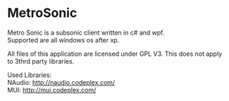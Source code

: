 MetroSonic
==========

Metro Sonic is a subsonic client written in c# and wpf. <br>
Supported are all windows os after xp. <br>

All files of this application are licensed under GPL V3. This does not apply to 3thrd party libraries.


Used Libraries: <br>
NAudio: http://naudio.codeplex.com/<br>
MUI: http://mui.codeplex.com/<br>

